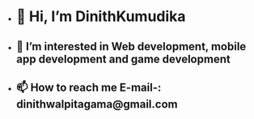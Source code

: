 - <h1>👋 Hi, I’m DinithKumudika</h1>
- <h2>👀 I’m interested in Web development, mobile app development and game development</h2>
- <h2>📫 How to reach me E-mail-: dinithwalpitagama@gmail.com</h2>

<!---
DinithKumudika/DinithKumudika is a ✨ special ✨ repository because its `README.md` (this file) appears on your GitHub profile.
You can click the Preview link to take a look at your changes.
--->
